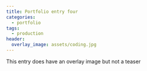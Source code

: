 ```yaml
---
title: Portfolio entry four
categories:
  - portfolio
tags:
  - production
header:
  overlay_image: assets/coding.jpg
---
```


This entry does have an overlay image but not a teaser